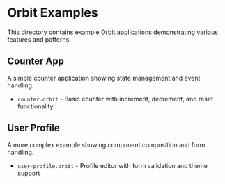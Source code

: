 # Orbit Examples

This directory contains example Orbit applications demonstrating various features and patterns:

## Counter App
A simple counter application showing state management and event handling.
- `counter.orbit` - Basic counter with increment, decrement, and reset functionality

## User Profile
A more complex example showing component composition and form handling.
- `user-profile.orbit` - Profile editor with form validation and theme support
